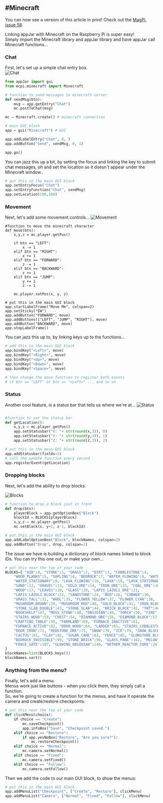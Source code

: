 #Minecraft
----

You can now see a version of this article in print!  Check out the [MagPi, issue 58](https://www.raspberrypi.org/magpi-issues/MagPi58.pdf).

Linking appJar with Minecraft on the Raspberry Pi is super easy!  
Simply import the Minecraft library and appJar library and have appJar call Minecraft functions...  

### Chat  

First, let's set up a simple chat entry box.  
![Chat](/img/pi/mc1.png)

```python
from appJar import gui
from mcpi.minecraft import Minecraft

# function to send messages to minecraft server
def sendMsg(btn):
    msg = app.getEntry("Chat")
    mc.postToChat(msg)

mc = Minecraft.create() # minecraft connection

# main GUI block
app = gui("Minecraft") # GUI

app.addLabelEntry("Chat", 0, )
app.addButton("Send", sendMsg, 0, 1)

app.go()
```

You can jazz this up a bit, by setting the focus and linking the <enter> key to submit chat messages, oh and set the location so it doesn't appear under the Minecraft window..

```python
# put this in the main GUI block
app.setEntryFocus("Chat")
app.setEntryFunction("Chat", sendMsg)
app.setLocation(100,100)
```

### Movement  
Next, let's add some movement controls... 
![Movement](/img/pi/mc2.png)

```python3
#function to move the minecraft character
def move(btn):
    x,y,z = mc.player.getPos()

    if btn == "LEFT":
        x -= 1
    elif btn == "RIGHT":
        x += 1
    elif btn == "FORWARD":
        z -= 1
    elif btn == "BACKWARD":
        z += 1
    elif btn == "JUMP":
        y += 1
        z -= 1 

    mc.player.setPos(x, y, z)

# put this in the main GUI block
app.startLabelFrame("Move Me", colspan=2)
app.setSticky("EW")
app.addButton("FORWARD", move)
app.addButtons(["LEFT", "JUMP", "RIGHT"], move)
app.addButton("BACKWARD", move)
app.stopLabelFrame()
```

You can jazz this up to, by linking keys up to the functions...  
```python
# add this to the main GUI block
app.bindKey("<Left>", move)
app.bindKey("<Right>", move)
app.bindKey("<Up>", move)
app.bindKey("<Down>", move)
app.bindKey("<Space>", move)

# then change the move function to register both events
# if btn == "LEFT" or btn == "<Left>" ... and so on
```

### Status  

Another cool feature, is a status bar that tells us where we're at...
![Status](/img/pi/mc3.png)

```python

#function to set the status bar
def getLocation():
    x,y,z = mc.player.getPos()
    app.setStatusbar("X: "+ str(round(x,3)), 0)
    app.setStatusbar("Y: "+ str(round(y,3)), 1)
    app.setStatusbar("Z: "+ str(round(z,3)), 2)

# put this in the main GUI block
app.addStatusbar(fields=3)
# call the update function every second
app.registerEvent(getLocation)
```

### Dropping blocks  
Next, let's add the ability to drop blocks.  

![Blocks](/img/pi/mc4.png)

```python
# function to drop a block just in front
def drop(btn):
    playerBlock = app.getOptionBox("Block")
    blockId = BLOCKS[playerBlock]
    x,y,z = mc.player.getPos()
    mc.setBlock(x, y+1, z-1, blockId)

# put this in the main GUI block
app.addLabelOptionBox("Block", blockNames, colspan=2)
app.addButton("Drop", drop, colspan=2)
```

The issue we have is building a dictionary of block names linked to block IDs. You can try this one out, or make your own...  
```python
# put this near the top of your code
BLOCKS={ "AIR":0, "STONE":1, "GRASS":2, "DIRT":3, "COBBLESTONE":4,
    "WOOD_PLANKS":5, "SAPLING":6, "BEDROCK":7, "WATER_FLOWING":8, "WATER":8,
    "WATER_STATIONARY":9, "LAVA_FLOWING":10, "LAVA":10, "LAVA_STATIONARY":11,
    "SAND":12, "GRAVEL":13, "GOLD_ORE":14, "IRON_ORE":15, "COAL_ORE":16,
    "WOOD":17, "LEAVES":18, "GLASS":20, "LAPIS_LAZULI_ORE":21,
    "LAPIS_LAZULI_BLOCK":22, "SANDSTONE":24, "BED":26, "COBWEB":30,
    "GRASS_TALL":31, "WOOL":35, "FLOWER_YELLOW":37, "FLOWER_CYAN":38,
    "MUSHROOM_BROWN":39, "MUSHROOM_RED":40, "GOLD_BLOCK":41, "IRON_BLOCK":42,
    "STONE_SLAB_DOUBLE":43, "STONE_SLAB":44, "BRICK_BLOCK":45, "TNT":46,
    "BOOKSHELF":47, "MOSS_STONE":48, "OBSIDIAN":49, "TORCH":50, "FIRE":51,
    "STAIRS_WOOD":53, "CHEST":54, "DIAMOND_ORE":56, "DIAMOND_BLOCK":57,
    "CRAFTING_TABLE":58, "FARMLAND":60, "FURNACE_INACTIVE":61,
    "FURNACE_ACTIVE":62, "DOOR_WOOD":64, "LADDER":65, "STAIRS_COBBLESTONE":67,
    "DOOR_IRON":71, "REDSTONE_ORE":73, "SNOW":78, "ICE":79, "SNOW_BLOCK":80,
    "CACTUS":81, "CLAY":82, "SUGAR_CANE":83, "FENCE":85, "GLOWSTONE_BLOCK":89,
    "BEDROCK_INVISIBLE":95, "STONE_BRICK":98, "GLASS_PANE":102, "MELON":103,
    "FENCE_GATE":107, "GLOWING_OBSIDIAN":246, "NETHER_REACTOR_CORE":247 
}
blockNames=list(BLOCKS.keys())
blockNames.sort()
```
### Anything from the menu?

Finally, let's add a menu.  
Menus work just like buttons - when you click them, they simply call a function.  
So, we're going to create a function for the menus, and have it operate the camera and create/restore checkpoints:

```python
# put this near the top of your code
def clickMenu(choice):
    if choice == "Create":
        mc.saveCheckpoint()
        app.infoBox("Save", "Checkpoint saved.")
    elif choice == "Restore":
        if app.yesNoBox("Restore", "Are you sure?"):
            mc.restoreCheckpoint()
    elif choice == "Normal":
        mc.camera.setNormal()
    elif choice == "Fixed":
        mc.camera.setFixed()
    elif choice == "Follow":
        mc.camera.setFollow()
```

Then we add the code to our main GUI block, to show the menus:  

```python
# put this in the main GUI block
app.addMenuList("Checkpoint", ["Create", "Restore"], clickMenu)
app.addMenuList("Camera", ["Normal", "Fixed", "Follow"], clickMenu)
```
